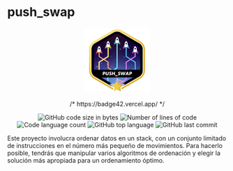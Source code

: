 # push_swap
  <p align="center">
  <img src="https://github.com/mcombeau/mcombeau/blob/main/42_badges/push_swapm.png" alt="push_swap 42 project badge"/>
  </p>
 <p align="center">
	/* https://badge42.vercel.app/ */
  </p>

<p align="center">
	<img alt="GitHub code size in bytes" src="https://img.shields.io/github/languages/code-size/ken0by/push_swap?color=lightblue" />
	<img alt="Number of lines of code" src="https://img.shields.io/tokei/lines/github/ken0by/push_swap?color=critical" />
	<img alt="Code language count" src="https://img.shields.io/github/languages/count/ken0by/push_swap?color=yellow" />
	<img alt="GitHub top language" src="https://img.shields.io/github/languages/top/ken0by/push_swap?color=blue" />
	<img alt="GitHub last commit" src="https://img.shields.io/github/last-commit/ken0by/push_swap?color=green" />
</p>

Este proyecto involucra ordenar datos en un stack, con un conjunto limitado de instrucciones en el número más pequeño de movimientos. Para hacerlo posible, tendrás que manipular varios algoritmos de ordenación y elegir la solución más apropiada para un ordenamiento óptimo.
